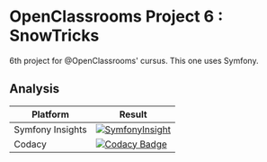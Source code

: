 # OpenClassrooms Project 6 : SnowTricks

6th project for @OpenClassrooms' cursus. This one uses Symfony.

## Analysis
| Platform | Result |
|------|--------|
| Symfony Insights | [![SymfonyInsight](https://insight.symfony.com/projects/abf507ff-78b2-4cf6-af9b-e7cdc73b2483/mini.svg)](https://insight.symfony.com/projects/abf507ff-78b2-4cf6-af9b-e7cdc73b2483) |
| Codacy | [![Codacy Badge](https://app.codacy.com/project/badge/Grade/db77c0db756542e0b5ea8054dd594d4b)](https://www.codacy.com/gh/Palingenae/OC-P6-SnowTricks/dashboard?utm_source=github.com&amp;utm_medium=referral&amp;utm_content=Palingenae/OC-P6-SnowTricks&amp;utm_campaign=Badge_Grade) |
